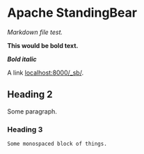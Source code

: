 # Apache StandingBear

_Markdown file test._

**This would be bold text.**

_**Bold italic**_

A link <localhost:8000/_sb/>.

## Heading 2

Some paragraph.

### Heading 3

    Some monospaced block of things.


